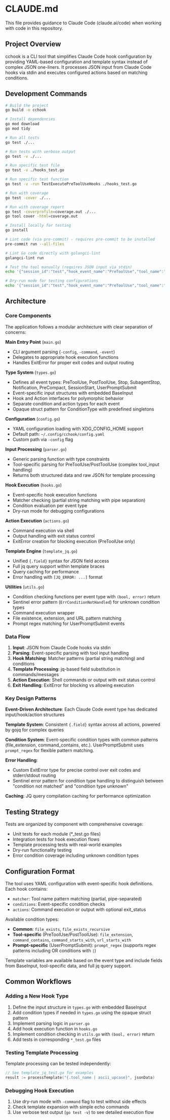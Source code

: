 # CLAUDE.md

This file provides guidance to Claude Code (claude.ai/code) when working with code in this repository.

## Project Overview

cchook is a CLI tool that simplifies Claude Code hook configuration by providing YAML-based configuration and template syntax instead of complex JSON one-liners. It processes JSON input from Claude Code hooks via stdin and executes configured actions based on matching conditions.

## Development Commands

```bash
# Build the project
go build -o cchook

# Install dependencies
go mod download
go mod tidy

# Run all tests
go test ./...

# Run tests with verbose output
go test -v ./...

# Run specific test file
go test -v ./hooks_test.go

# Run specific test function
go test -v -run TestExecutePreToolUseHooks ./hooks_test.go

# Run with coverage
go test -cover ./...

# Run with coverage report
go test -coverprofile=coverage.out ./...
go tool cover -html=coverage.out

# Install locally for testing
go install

# Lint code (via pre-commit) - requires pre-commit to be installed
pre-commit run --all-files

# Lint Go code directly with golangci-lint
golangci-lint run

# Test the tool manually (requires JSON input via stdin)
echo '{"session_id":"test","hook_event_name":"PreToolUse","tool_name":"Write","tool_input":{"file_path":"test.go"}}' | ./cchook -event PreToolUse

# Dry-run mode for testing configurations
echo '{"session_id":"test","hook_event_name":"PreToolUse","tool_name":"Write","tool_input":{"file_path":"test.go"}}' | ./cchook -event PreToolUse -command "echo 'would execute: {.tool_name}'"
```

## Architecture

### Core Components

The application follows a modular architecture with clear separation of concerns:

**Main Entry Point** (`main.go`)
- CLI argument parsing (`-config`, `-command`, `-event`)
- Delegates to appropriate hook execution functions
- Handles ExitError for proper exit codes and output routing

**Type System** (`types.go`)
- Defines all event types: PreToolUse, PostToolUse, Stop, SubagentStop, Notification, PreCompact, SessionStart, UserPromptSubmit
- Event-specific input structures with embedded BaseInput
- Hook and Action interfaces for polymorphic behavior
- Separate condition and action types for each event
- Opaque struct pattern for ConditionType with predefined singletons

**Configuration** (`config.go`)
- YAML configuration loading with XDG_CONFIG_HOME support
- Default path: `~/.config/cchook/config.yaml`
- Custom path via `-config` flag

**Input Processing** (`parser.go`)
- Generic parsing function with type constraints
- Tool-specific parsing for PreToolUse/PostToolUse (complex tool_input handling)
- Returns both structured data and raw JSON for template processing

**Hook Execution** (`hooks.go`)
- Event-specific hook execution functions
- Matcher checking (partial string matching with pipe separation)
- Condition evaluation per event type
- Dry-run mode for debugging configurations

**Action Execution** (`actions.go`)
- Command execution via shell
- Output handling with exit status control
- ExitError creation for blocking execution (PreToolUse only)

**Template Engine** (`template_jq.go`)
- Unified `{.field}` syntax for JSON field access
- Full jq query support within template braces
- Query caching for performance
- Error handling with `[JQ_ERROR: ...]` format

**Utilities** (`utils.go`)
- Condition checking functions per event type with `(bool, error)` return
- Sentinel error pattern (`ErrConditionNotHandled`) for unknown condition types
- Command execution wrapper
- File existence, extension, and URL pattern matching
- Prompt regex matching for UserPromptSubmit events

### Data Flow

1. **Input**: JSON from Claude Code hooks via stdin
2. **Parsing**: Event-specific parsing with tool input handling
3. **Hook Matching**: Matcher patterns (partial string matching) and conditions
4. **Template Processing**: jq-based field substitution in commands/messages
5. **Action Execution**: Shell commands or output with exit status control
6. **Exit Handling**: ExitError for blocking vs allowing execution

### Key Design Patterns

**Event-Driven Architecture**: Each Claude Code event type has dedicated input/hook/action structures

**Template System**: Consistent `{.field}` syntax across all actions, powered by gojq for complex queries

**Condition System**: Event-specific condition types with common patterns (file_extension, command_contains, etc.). UserPromptSubmit uses `prompt_regex` for flexible pattern matching.

**Error Handling**:
- Custom ExitError type for precise control over exit codes and stderr/stdout routing
- Sentinel error pattern for condition type handling to distinguish between "condition not matched" and "condition type unknown"

**Caching**: JQ query compilation caching for performance optimization

## Testing Strategy

Tests are organized by component with comprehensive coverage:
- Unit tests for each module (*_test.go files)
- Integration tests for hook execution flows
- Template processing tests with real-world examples
- Dry-run functionality testing
- Error condition coverage including unknown condition types

## Configuration Format

The tool uses YAML configuration with event-specific hook definitions. Each hook contains:
- `matcher`: Tool name pattern matching (partial, pipe-separated)
- `conditions`: Event-specific condition checks
- `actions`: Command execution or output with optional exit_status

Available condition types:
- **Common**: `file_exists`, `file_exists_recursive`
- **Tool-specific** (PreToolUse/PostToolUse): `file_extension`, `command_contains`, `command_starts_with`, `url_starts_with`
- **Prompt-specific** (UserPromptSubmit): `prompt_regex` (supports regex patterns including OR conditions with `|`)

Template variables are available based on the event type and include fields from BaseInput, tool-specific data, and full jq query support.

## Common Workflows

### Adding a New Hook Type
1. Define the input structure in `types.go` with embedded BaseInput
2. Add condition types if needed in `types.go` using the opaque struct pattern
3. Implement parsing logic in `parser.go`
4. Add hook execution function in `hooks.go`
5. Implement condition checking in `utils.go` with `(bool, error)` return
6. Add tests in corresponding `*_test.go` files

### Testing Template Processing
Template processing can be tested independently:
```go
// See template_jq_test.go for examples
result := processTemplate("{.tool_name | ascii_upcase}", jsonData)
```

### Debugging Hook Execution
1. Use dry-run mode with `-command` flag to test without side effects
2. Check template expansion with simple echo commands
3. Use verbose test output (`go test -v`) to see detailed execution flow
